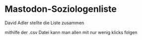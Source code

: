 # Mastodon-Soziologenliste
David Adler stellte die Liste zusammen

mithilfe der .csv Datei kann man allen mit nur wenig klicks folgen
